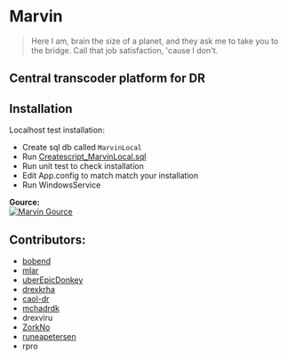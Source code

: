 # Marvin

> Here I am, brain the size of a planet, and they ask me to take you to the bridge. Call that job satisfaction, 'cause I don't. 

## Central transcoder platform for DR

## Installation
Localhost test installation:
 * Create sql db called `MarvinLocal`
 * Run [Createscript_MarvinLocal.sql](/src/Repositories/scripts/Createscript_MarvinLocal.sql)
 * Run unit test to check installation
 * Edit App.config to match match your installation
 * Run WindowsService

**Gource:**   
[![Marvin Gource](http://img.youtube.com/vi/wg47AqKFEag/0.jpg)](http://www.youtube.com/watch?v=wg47AqKFEag "Marvin Gource")


## Contributors:
* [bobend](//github.com/bobend)
* [mlar](//github.com/mlar)
* [uberEpicDonkey](//github.com/uberEpicDonkey)
* [drexkrha](//github.com/drexkrha)
* [caol-dr](//github.com/caol-dr)
* [mchadrdk](//github.com/mchadrdk)
* drexviru
* [ZorkNo](//github.com/ZorkNo)
* [runeapetersen](//github.com/runeapetersen)
* rpro
